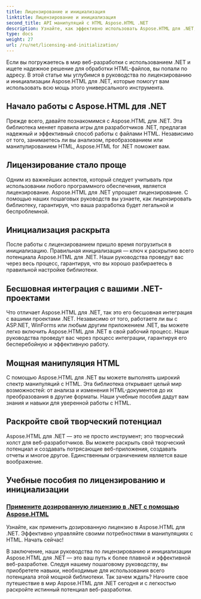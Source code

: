 ```yaml
---
title: Лицензирование и инициализация
linktitle: Лицензирование и инициализация
second_title: API манипуляций с HTML Aspose.HTML .NET
description: Узнайте, как эффективно использовать Aspose.HTML для .NET, с помощью наших подробных руководств по лицензированию и инициализации. Раскройте весь потенциал этого инструмента.
type: docs
weight: 27
url: /ru/net/licensing-and-initialization/
---
```


Если вы погружаетесь в мир веб-разработки с использованием .NET и ищете надежное решение для обработки HTML-файлов, вы попали по адресу. В этой статье мы углубимся в руководства по лицензированию и инициализации Aspose.HTML для .NET, которые помогут вам использовать всю мощь этого универсального инструмента.

## Начало работы с Aspose.HTML для .NET

Прежде всего, давайте познакомимся с Aspose.HTML для .NET. Эта библиотека меняет правила игры для разработчиков .NET, предлагая надежный и эффективный способ работы с файлами HTML. Независимо от того, занимаетесь ли вы анализом, преобразованием или манипулированием HTML, Aspose.HTML for .NET поможет вам. 

## Лицензирование стало проще

Одним из важнейших аспектов, который следует учитывать при использовании любого программного обеспечения, является лицензирование. Aspose.HTML для .NET упрощает лицензирование. С помощью наших пошаговых руководств вы узнаете, как лицензировать библиотеку, гарантируя, что ваша разработка будет легальной и беспроблемной. 

## Инициализация раскрыта

После работы с лицензированием пришло время погрузиться в инициализацию. Правильная инициализация — ключ к раскрытию всего потенциала Aspose.HTML для .NET. Наши руководства проведут вас через весь процесс, гарантируя, что вы хорошо разбираетесь в правильной настройке библиотеки. 

## Бесшовная интеграция с вашими .NET-проектами

Что отличает Aspose.HTML для .NET, так это его бесшовная интеграция с вашими проектами .NET. Независимо от того, работаете ли вы с ASP.NET, WinForms или любым другим приложением .NET, вы можете легко включить Aspose.HTML для .NET в свой рабочий процесс. Наши руководства проведут вас через процесс интеграции, гарантируя его бесперебойную и эффективную работу.

## Мощная манипуляция HTML

С помощью Aspose.HTML для .NET вы можете выполнять широкий спектр манипуляций с HTML. Эта библиотека открывает целый мир возможностей: от анализа и изменения HTML-документов до их преобразования в другие форматы. Наши учебные пособия дадут вам знания и навыки для уверенной работы с HTML.

## Раскройте свой творческий потенциал

Aspose.HTML для .NET — это не просто инструмент; это творческий холст для веб-разработчиков. Вы можете раскрыть свой творческий потенциал и создавать потрясающие веб-приложения, создавать отчеты и многое другое. Единственным ограничением является ваше воображение.

## Учебные пособия по лицензированию и инициализации
### [Примените дозированную лицензию в .NET с помощью Aspose.HTML](./apply-metered-license/)
Узнайте, как применить дозированную лицензию в Aspose.HTML для .NET. Эффективно управляйте своими потребностями в манипуляциях с HTML. Начать сейчас!

В заключение, наши руководства по лицензированию и инициализации Aspose.HTML для .NET — это ваш путь к более плавной и эффективной веб-разработке. Следуя нашему пошаговому руководству, вы приобретете навыки, необходимые для использования всего потенциала этой мощной библиотеки. Так зачем ждать? Начните свое путешествие в мир Aspose.HTML для .NET сегодня и с легкостью раскройте истинный потенциал веб-разработки.